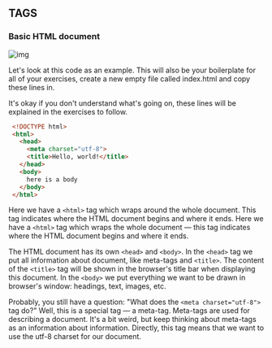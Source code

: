 ## TAGS 

### Basic HTML document

![img](https://images.pexels.com/photos/1375261/pexels-photo-1375261.jpeg?auto=compress&cs=tinysrgb&dpr=2&w=500)

Let's look at this code as an example. This will also be your boilerplate for all of your exercises, create a new empty file called index.html and copy these lines in. 

It's okay if you don't understand what's going on, these lines will be explained in the exercises to follow.

```html
 <!DOCTYPE html>
 <html>
   <head>
     <meta charset="utf-8">
     <title>Hello, world!</title>
   </head>
   <body>
     here is a body
   </body>
 </html>
```

Here we have a `<html>` tag which wraps around the whole document. This tag indicates where the HTML document begins and where it ends. Here we have a `<html>` tag which wraps the whole document — this tag indicates where the HTML document begins and where it ends.

The HTML document has its own `<head>` and `<body>`. In the `<head>` tag we put all information about document, like meta-tags and `<title>`. The content of the `<title>` tag will be shown in the browser's title bar when displaying this document. In the `<body>` we put everything we want to be drawn in browser's window: headings, text, images, etc.

Probably, you still have a question: "What does the `<meta charset="utf-8">` tag do?" Well, this is a special tag — a meta-tag. Meta-tags are used for describing a document. It's a bit weird, but keep thinking about meta-tags as an information about information. Directly, this tag means that we want to use the utf-8 charset for our document.


